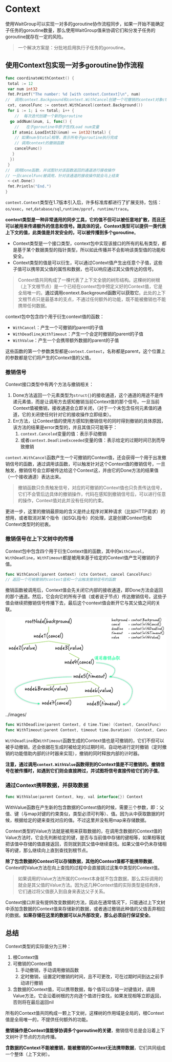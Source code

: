 # Context

使用WaitGroup可以实现一对多的goroutine协作流程同步，如果一开始不能确定子任务的goroutine数量，那么使用WaitGroup值来协调它们和分发子任务的goroutine就存在一定的风险。

> 一个解决方案是：分批地启用执行子任务的goroutine。

## 使用Context包实现一对多goroutine协作流程

```go
func coordinateWithContext() {
 total := 12
 var num int32
 fmt.Printf("The number: %d [with context.Context]\n", num)
//  调用context.Backgoound和context.WithCancel创建一个可撤销的context对象ctx和一个撤销函数cancelFunc
 cxt, cancelFunc := context.WithCancel(context.Background())
 for i := 1; i <= total; i++ {
    //  每次迭代创建一个新的goroutine
  go addNum(&num, i, func() {
    //   在子goroutine中原子性的Load num变量
   if atomic.LoadInt32(&num) == int32(total) {
    // 如果num与total相等，表示所有子goroutine执行完成
    // 调用context的撤销函数
    cancelFunc()
   }
  })
 }
//  调用Done函数，并试图针对该函数返回的通道进行接收操作
// 一旦cancelFunc被调用，针对该通道的接收操作就会马上结束
 <-cxt.Done()
 fmt.Println("End.")
}
```

`context.Context`类型在1.7版本引入后，许多标准库都进行了扩展支持，包括：`os/exec`，`net`,`database/sql`,`runtime/pprof`，`runtime/trace`。

**context类型是一种非常通用的同步工具，它的值不但可以被任意地扩散，而且还可以被用来传递额外的信息和信号。跟具体的说，Context类型可以提供一类代表上下文的值，此类值是并发安全的，可以被传播到多个goroutine**。

- Context类型是一个接口类型，context包中实现该接口的所有的私有类型，都是基于某个数据类型的指针类型，所以如此传播并不会影响该类型值的功能和安全。
- Context类型的值是可以衍生，可以通过Context值产生出任意个子值，这些子值可以携带其父值的属性和数据，也可以响应通过其父值传达的信号。

> Context值共同构成了一棵代表了上下文全貌的树形结构。这棵树的树根（上下文根节点）是一个已经在context包中预定义好的Context值，它是全局唯一的。**通过调用context.Background函数可以获取它**。此处的上下文根节点只是最基本的支点，不通过任何额外的功能，既不能被撤销也不能携带任何数据。

context包中包含四个用于衍生context值的函数：

- `WithCancel`：产生一个可撤销的parent的子值
- `WithDeadline`,`WithTimeout`：产生一个会定时撤销的parent的子值
- `WithValue`：产生一个会携带额外数据的parent的子值

这些函数的第一个参数类型都是`context.Context`，名称都是parent，这个位置上的参数都是它们将产生的Context值的父值。

### 撤销信号

Context接口类型中有两个方法与撤销相关：

1. Done方法返回一个元素类型为`struct{}`的接收通道，这个通道的用途不是传递元素值，而是让调用方去感知撤销当前Context值的那个信号。一旦当前Context值被撤销，接收通道会立即关闭，（对于一个未包含任何元素值的通道，它的关闭使任何针对它的接收操作立即结束）。
2. Err方法，让Context值的使用方感知到撤销信号的同时得到撤销的具体原因，该方法的结果是error类型的，并且其值只可能等于：
   1. `context.Canceled`变量的值：表示手动撤销
   2. 或者`context.DeadlineExceeded`变量的值：表示给定的过期时间已到而导致撤销

`context.WithCancel`函数产生一个可撤销的Context值，还会获得一个用于出发撤销信号的函数，通过调用该函数，可以触发针对这个Context值的撤销信号，一旦触发，撤销信号会立即被传达给这个Context这，并由它的Done方法的结果值（一个接收通道）表达出来。

> 撤销函数只负责触发信号，对应的可撤销的Context值也只负责传达信号，它们不会管后边具体的撤销操作，代码在感知到撤销信号后，可以进行任意的操作，Context值对此并没有任何的约束。

更进一步，这里的撤销最原始的含义是终止程序对某种请求（比如HTTP请求）的想用，或者取消对某个指令（如SQL指令）的处理，这是创建Context包和Context类型时的初衷。

### 撤销信号在上下文树中的传播

Context包中包含四个用于衍生Context值的函数，其中的`WithCancel`，`WithDeadline`，`WithTimeout`都是被用来基于给定的Context值产生可撤销的子值。

```go
func WithCancel(parent Context) (ctx Context, cancel CancelFunc)
// 返回一个可被撤销的context值和一个出触发撤销信号的函数
```

撤销函数被调用后，Context值会先关闭它内部的接收通道，即Done方法会返回的那个通道。然后，它会向它的所有子值（或者说子节点）传达撤销信号。这些子值会继续把撤销信号传播下去，最后这个context值会断开它与其父值之间的关联。

![images](/docs/images/context.png)../images/

```go
func WithDeadline(parent Context, d time.Time) (Context, CancelFunc)
func WithTimeout(parent Context, timeout time.Duration) (Context, CancelFunc)
```

`WithDeadline`和`WithTimeout`函数生成的Context值也是可撤销的，它们不但可以被手动撤销，还会依据在生成时被给定的过期时间，自动地进行定时撤销（定时撤销的功能借助内部的计时器来实现），撤销的同时释放内部的计时器。

**注意，通过调用`context.WithValue`函数得到的Context值是不可撤销的。撤销信号在被传播时，如遇到它们则会直接跨过，并试图将信号直接传给它们的子值**。

### 通过Context携带数据，并获取数据

```go
func WithValue(parent Context, key, val interface{}) Context
```

WithValue函数在产生新的包含数据的Context值的时候，需要三个参数，即：父值、键（与map对键的约束类似，类型必须可判等）、值。因为从中获取数据的时候，根据给定的键来查找对应的值。不过这里并没有用map来存储数据。

Context类型的Value方法就是被用来获取数据的，在调用含数据的Context值的Value方法时，它会先判断给定的键，是否与当前值中存储的键相等，如果相等就把该值中存储的值直接返回，否则就到其父值中继续查找。如果父值中仍未存储相等的键，那么继续向上直到查找到根节点。

**除了包含数据的Context可以存储数据，其他的Context值都不能携带数据**，Context的Value方法在向上查找的过程中会直接跳过这集中类型的Context值。

> 如果调用的Value方法所属的Context本身就不包含数据，那么实际调用的就会是其父值的Value方法。因为这几种Context值的实际类型是结构体，它们通过将父值嵌入到自身来表达父子关系。

Context接口并没有提供改变数据的方法，因此在通常情况下，只能通过上下文树中添加含数据的Context值来存储新的数据，或者通过撤销此种值的父值丢弃相应的数据。**如果存储在这里的数据可以从外部改变，那么必须自行保证安全**。

## 总结

Context类型的实际值分为三种：

1. 根Context值
2. 可撤销的Context值
   1. 手动撤销，手动调用撤销函数
   2. 定时撤销，设置定时撤销的时间，且不可更改，可在过期时间到达之前手动进行撤销
3. 含数据的Context值，可以携带数据，每个值可以存储一对键值对，调用Value方法，它会沿着树根的方向逐个值进行查找，如果发现相等立即返回，否则将在最后返回nil 

所有的Context值共同构成一颗上下文树，这棵树的作用域是全局的，根Context值是全局唯一的，不提供任何额外的功能。

**撤销操作是Context值能够协调多个goroutine的关键**，撤销信号总是会沿着上下文树叶子节点的方向传播。

**含数据的Context不能被撤销，能被撤销的Context无法携带数据**，它们共同组成一个整体（上下文树）。
